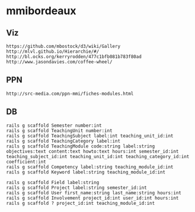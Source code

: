 # mmibordeaux

## Viz
    https://github.com/mbostock/d3/wiki/Gallery
    http://mlvl.github.io/Hierarchie/#/
    http://bl.ocks.org/kerryrodden/477c1bfb081b783f80ad
    http://www.jasondavies.com/coffee-wheel/

## PPN
    http://src-media.com/ppn-mmi/fiches-modules.html

## DB
    rails g scaffold Semester number:int
    rails g scaffold TeachingUnit number:int
    rails g scaffold TeachingSubject label:int teaching_unit_id:int
    rails g scaffold TeachingCategory label:int
    rails g scaffold TeachingModule code:string label:string objectives:text content:text howto:text hours:int semester_id:int teaching_subject_id:int teaching_unit_id:int teaching_category_id:int coefficient:int
    rails g scaffold Competency label:string teaching_module_id:int
    rails g scaffold Keyword label:string teaching_module_id:int

    rails g scaffold Field label:string
    rails g scaffold Project label:string semester_id:int
    rails g scaffold User first_name:string last_name:string hours:int
    rails g scaffold Involvement project_id:int user_id:int hours:int
    rails g scaffold ? project_id:int teaching_module_id:int